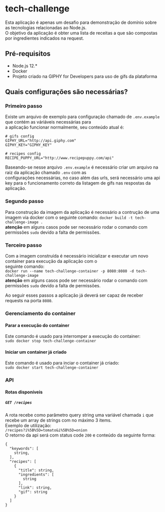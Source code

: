 # tech-challenge  
Esta aplicação é apenas um desafio para demonstração de domínio sobre as tecnologias relacionadas ao Node.js.  
O objetivo da aplicação é obter uma lista de receitas a que são compostas por ingredientes indicados na request.  
  
## Pré-requisitos  
- Node.js 12.*  
- Docker  
- Projeto criado na GIPHY for Developers para uso de gifs da plataforma
  
## Quais configurações são necessárias?  
### Primeiro passo
Existe um arquivo de exemplo para configuração chamado de `.env.example` que contém as váriáveis necessárias para  
a aplicação funcionar normalmente, seu conteúdo atual é:
```
# gifs config
GIPHY_URL="http://api.giphy.com"
GIPHY_KEY="GIPHY_KEY"

# recipes config
RECIPE_PUPPY_URL="http://www.recipepuppy.com/api"
```
Baseando-se nesse arquivo `.env.example` é necessário criar um arquivo na raiz da aplicação chamado `.env` com as  
configurações necessárias, no caso além das urls, será necessário uma api key para o funcionamento correto da listagem de gifs nas respostas da aplicação.  
  
### Segundo passo  
Para construção da imagem da aplicação é necessário a contrução de uma imagem via docker com o seguinte comando:
`docker build -t tech-challenge-image .`  
**atenção** em alguns casos pode ser necessário rodar o comando com permissões `sudo` devido a falta de permissões.  
  
### Terceiro passo
Com a imagem construída é necessário inicializar e executar um novo container para execução da aplicação com o  
seguinte comando:  
`docker run --name tech-challenge-container -p 8080:8080 -d tech-challenge-image`  
**atenção** em alguns casos pode ser necessário rodar o comando com permissões `sudo` devido a falta de permissões.  
  
Ao seguir esses passos a aplicação já deverá ser capaz de receber requests na porta `8080`.  
  
### Gerenciamento do container  
#### Parar a execução do container  
Este comando é usado para interromper a execução do container:  
`sudo docker stop tech-challenge-container`  
  
#### Iniciar um container já criado  
Este comando é usado para inciar o container já criado:  
`sudo docker start tech-challenge-container`  
  
### API  
#### Rotas disponíveis  
##### `GET /recipes`  
A rota recebe como parâmetro query string uma variável chamada `i` que recebe um array de strings com no máximo 3 items.  
Exemplo de utilização:  
`/recipes?i%5B%5D=tomato&i%5B%5D=onion`  
O retorno da api será com status code `200` e conteúdo da seguinte forma:  
```
{
  "keywords": [
    string,
  ],
  "recipes": [
    {
      "title": string,
      "ingredients": [
        string
      ],
      "link": string,
      "gif": string
    }
  ]
}
```
